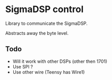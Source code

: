 # SigmaDSP control

Library to communicate the SigmaDSP.

Abstracts away the byte level.

## Todo

* Will it work with other DSPs (other then 1701)
* Use SPI ?
* Use other wire (Teensy has Wire1)
